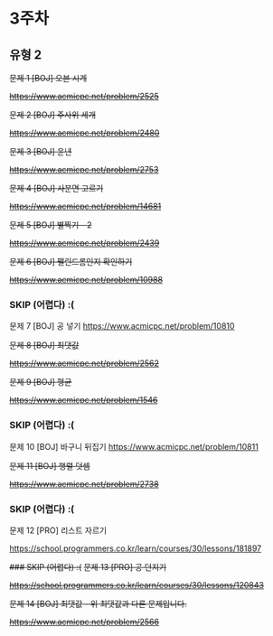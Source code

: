 # 3주차

## 유형 2
 
~~문제 1 [BOJ] 오븐 시계~~

~~https://www.acmicpc.net/problem/2525~~

~~문제 2 [BOJ] 주사위 세개~~

~~https://www.acmicpc.net/problem/2480~~

~~문제 3 [BOJ] 윤년~~

~~https://www.acmicpc.net/problem/2753~~

~~문제 4 [BOJ] 사분면 고르기~~

~~https://www.acmicpc.net/problem/14681~~

~~문제 5 [BOJ] 별찍기 - 2~~

~~https://www.acmicpc.net/problem/2439~~

~~문제 6 [BOJ] 팰린드롬인지 확인하기~~

~~https://www.acmicpc.net/problem/10988~~

### SKIP (어렵다) :(
문제 7 [BOJ] 공 넣기
https://www.acmicpc.net/problem/10810 

~~문제 8 [BOJ] 최댓값~~

~~https://www.acmicpc.net/problem/2562~~ 

~~문제 9 [BOJ] 평균~~

~~https://www.acmicpc.net/problem/1546~~

### SKIP (어렵다) :(
문제 10 [BOJ] 바구니 뒤집기
https://www.acmicpc.net/problem/10811 

~~문제 11 [BOJ] 행렬 덧셈~~

~~https://www.acmicpc.net/problem/2738~~ 

### SKIP (어렵다) :(
문제 12 [PRO] 리스트 자르기

https://school.programmers.co.kr/learn/courses/30/lessons/181897 

~~### SKIP (어렵다) :(~~
~~문제 13 [PRO] 공 던지기~~

~~https://school.programmers.co.kr/learn/courses/30/lessons/120843~~ 

~~문제 14 [BOJ] 최댓값 - 위 최댓값과 다른 문제입니다.~~

~~https://www.acmicpc.net/problem/2566~~ 